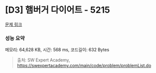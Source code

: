# [D3] 햄버거 다이어트 - 5215 

[문제 링크](https://swexpertacademy.com/main/code/problem/problemDetail.do?contestProbId=AWT-lPB6dHUDFAVT) 

### 성능 요약

메모리: 64,628 KB, 시간: 568 ms, 코드길이: 632 Bytes



> 출처: SW Expert Academy, https://swexpertacademy.com/main/code/problem/problemList.do